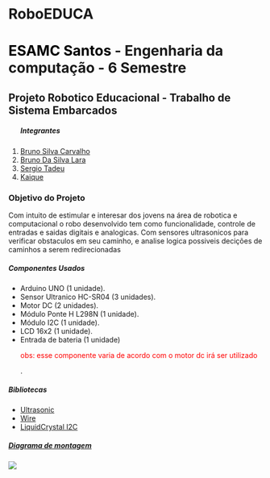# RoboEDUCA
 <h1><a  style="color:black; text-decoration: none" href="https://www.esamc.br/unidade/Santos/">ESAMC Santos</a> - Engenharia da computação - 6 Semestre</h1>
 <h2>Projeto Robotico Educacional - Trabalho de Sistema Embarcados</h2>
 <div>
 <ol><h5>Integrantes</h5>
  <li><a href="">Bruno Silva Carvalho</a></li>
  <li><a href="">Bruno Da Silva Lara</a></li>
  <li><a href="">Sergio Tadeu</a></li>
  <li><a href="">Kaique</a></li>
</ol>
</div>

   <h3>Objetivo do Projeto</h3>

  <p>Com intuito de estimular e interesar dos jovens na área de robotica e computacional 
   o robo desenvolvido tem como funcionalidade, controle de entradas e saidas digitais 
   e analogicas. Com sensores ultrasonicos para verificar obstaculos em seu caminho, 
   e analise logica possiveis decições de caminhos a serem redirecionadas</p>


<h5>Componentes Usados</h2>
 <ul>
  <li>Arduino UNO (1 unidade).</li>
  <li>Sensor Ultranico HC-SR04 (3 unidades).</li>
  <li>Motor DC (2 unidades).</li>
  <li>Módulo Ponte H L298N (1 unidade).</li>
  <li>Módulo I2C (1 unidade).</li>
  <li>LCD 16x2 (1 unidade).</li>
  <li>Entrada de bateria (1 unidade) <p style="color:red;">obs: esse componente varia de acordo com o motor dc irá ser utilizado</p>.</li>
 </ul>
 
<h5>Bibliotecas</h5>
 <ul>
 <li><a href="https://1drv.ms/u/s!AuZ0KLc1CFJMguc8X0ban7DaQ4AJNA">Ultrasonic</a></li>
 <li><a href="https://www.resistorpark.com/content/Arduino_Libraries/wire.zip">Wire</a></li>
 <li><a href="downloads.arduino.cc/libraries/github.com/marcoschwartz/LiquidCrystal_I2C-1.1.2.zip">LiquidCrystal I2C</li>
 </ul>
 
<h5>Diagrama de montagem</h5>
 <img src="https://raw.githubusercontent.com/Bruno-Carv/RoboEDUCA/Vers%C3%A3o(1.0)/SISTEMA_EMBARCADO_-_Projeto/Vers%C3%A3o(1.0).png" heigth="700">
